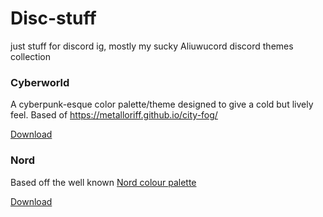 # Disc-stuff

just stuff for discord ig, mostly my sucky Aliuwucord discord themes collection 


### Cyberworld
A cyberpunk-esque color palette/theme designed to give a cold but lively feel. Based of https://metalloriff.github.io/city-fog/

[Download](https://github.com/Quinxxxx/Disc-stuff/blob/main/Cyberworld.json)


### Nord
Based off the well known [Nord colour palette](https://www.nordtheme.com/)

[Download](https://github.com/Quinxxxx/Disc-stuff/blob/main/nord.json)

